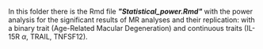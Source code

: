 In this folder there is the Rmd file ***"Statistical_power.Rmd"*** with the power analysis for the significant results of MR analyses and their replication: with a binary trait (Age-Related Macular Degeneration) and continuous traits (IL-15R $\alpha$, TRAIL, TNFSF12).
